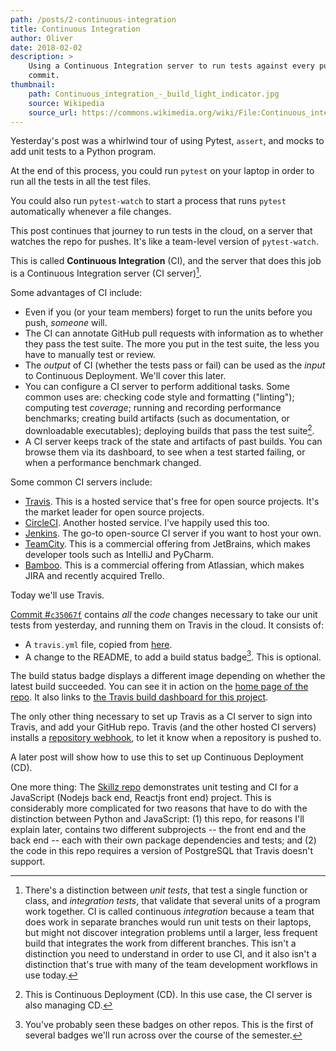 ```yaml
---
path: /posts/2-continuous-integration
title: Continuous Integration
author: Oliver
date: 2018-02-02
description: >
    Using a Continuous Integration server to run tests against every pushed
    commit.
thumbnail:
    path: Continuous_integration_-_build_light_indicator.jpg
    source: Wikipedia
    source_url: https://commons.wikimedia.org/wiki/File:Continuous_integration_-_build_light_indicator.jpg
---
```


Yesterday's post was a whirlwind tour of using Pytest, `assert`, and mocks to add unit tests to a Python program.

At the end of this process, you could run `pytest` on your laptop in order to
run all the tests in all the test files.

You could also run `pytest-watch` to start a process that runs `pytest`
automatically whenever a file changes.

This post continues that journey to run tests in the cloud, on a server that
watches the repo for pushes. It's like a team-level version of `pytest-watch`.

This is called **Continuous Integration** (CI), and the server that does this
job is a Continuous Integration server (CI server)[^1].

Some advantages of CI include:

* Even if you (or your team members) forget to run the units before you push, *someone* will.
* The CI can annotate GitHub pull requests with information as to whether they pass the test suite. The more you put in the test suite, the less you have to manually test or review.
* The *output* of CI (whether the tests pass or fail) can be used as the *input* to Continuous Deployment. We'll cover this later.
* You can configure a CI server to perform additional tasks. Some common uses are: checking code style and formatting ("linting"); computing test *coverage*; running and recording performance benchmarks; creating build artifacts (such as documentation, or downloadable executables); deploying builds that pass the test suite[^2].
* A CI server keeps track of the state and artifacts of past builds. You can browse them via its dashboard, to see when a test started failing, or when a performance benchmark changed.

Some common CI servers include:

* [Travis](https://travis-ci.org). This is a hosted service that's free for open source projects. It's the market leader for open source projects.
* [CircleCI](https://circleci.com). Another hosted service. I've happily used this too.
* [Jenkins](http://jenkins.io). The go-to open-source CI server if you want to host your own.
* [TeamCity](https://www.jetbrains.com/teamcity/). This is a commercial offering from JetBrains, which makes developer tools such as IntelliJ and PyCharm.
* [Bamboo](https://www.atlassian.com/software/bamboo). This is a commercial offering from Atlassian, which makes JIRA and recently acquired Trello.

Today we'll use Travis.

[Commit #`c35067f`](https://github.com/olinlibrary/bear-as-a-service/commit/c35067f8b60d7e2964a6ef38fc60870f817aeaea) contains *all* the *code* changes necessary to take our unit tests from yesterday, and running them on Travis in the cloud. It consists of:

* A `travis.yml` file, copied from [here](https://docs.travis-ci.com/user/languages/python/).
* A change to the README, to add a build status badge[^3]. This is optional.

The build status badge displays a different image depending on whether the latest build succeeded. You can see it in action on the [home page of the repo](https://github.com/olinlibrary/bear-as-a-service). It also links to [the Travis build dashboard for this project](https://travis-ci.org/olinlibrary/bear-as-a-service).

The only other thing necessary to set up Travis as a CI server to sign into Travis, and add your GitHub repo. Travis (and the other hosted CI servers) installs a [repository webhook](https://help.github.com/articles/about-webhooks/), to let it know when a repository is pushed to.

A later post will show how to use this to set up Continuous Deployment (CD).

One more thing: The [Skillz repo](https://github.com/olin-build/skillz) demonstrates unit testing and CI for a JavaScript (Nodejs back end, Reactjs front end) project. This is considerably more complicated for two reasons that have to do with the distinction between Python and JavaScript: (1) this repo, for reasons I'll explain later, contains two different subprojects -- the front end and the back end -- each with their own package dependencies and tests; and (2) the code in this repo requires a version of PostgreSQL that Travis doesn't support.

[^1]: There's a distinction between *unit tests*, that test a single function or class, and *integration tests*, that validate that several units of a program work together. CI is called continuous _integration_ because a team that does work in separate branches would run unit tests on their laptops, but might not discover integration problems until a larger, less frequent build that integrates the work from different branches. This isn't a distinction you need to understand in order to use CI, and it also isn't a distinction that's true with many of the team development workflows in use today.

[^2]: This is Continuous Deployment (CD). In this use case, the CI server is also managing CD.

[^3]: You've probably seen these badges on other repos. This is the first of several badges we'll run across over the course of the semester.
